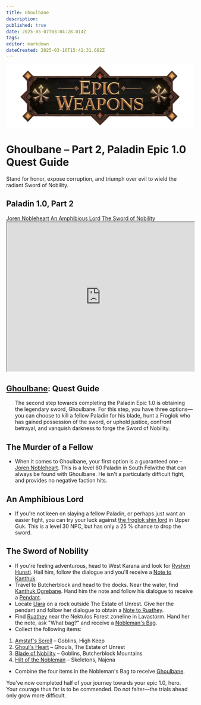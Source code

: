 ```yaml
---
title: Ghoulbane
description: 
published: true
date: 2025-05-07T03:04:28.014Z
tags: 
editor: markdown
dateCreated: 2025-03-16T15:42:31.682Z
---
```


<!-- ───────────── Paladin Epic 1.0, Part 2 – Ghoulbane ───────────── -->
<div class="page-container">

  <!-- Header ------------------------------------------------------- -->
  <div class="hero-card">
    <img src="/epicweapons.webp" alt="Epic Paladin Weapons Banner" class="hero-img">
    <h1 class="hero-title">Ghoulbane – Part&nbsp;2, Paladin Epic&nbsp;1.0 Quest Guide</h1>
    <p class="hero-sub">Stand for honor, expose corruption, and triumph over evil to wield the radiant Sword of Nobility.</p>
  </div>

  <!-- Original top-level heading kept intact ----------------------- -->
  <h2 id="top" class="quest-card">Paladin 1.0, Part 2</h2>

  <!-- Quick-Nav ---------------------------------------------------- -->
  <nav class="toc-nav">
    <a href="#joren">Joren Nobleheart</a>
    <a href="#upguk">An Amphibious Lord</a>
    <a href="#quest">The Sword of Nobility</a>
  </nav>

  <!-- Item Preview ------------------------------------------------- -->
  <iframe src="https://eqdb.net/item/detail/5403" width="100%" height="400"></iframe>

  <!-- Intro -------------------------------------------------------- -->
  <div class="quest-card" id="intro">
<h2><a href="https://eqdb.net/item/detail/5403">Ghoulbane</a>: Quest Guide</h2>
<ul>
  The second step towards completing the Paladin Epic&nbsp;1.0 is obtaining the legendary sword, Ghoulbane. For this step, you have three options&mdash;you can choose to kill a fellow Paladin for his blade, hunt a Froglok who has gained possession of the sword, or uphold justice, confront betrayal, and vanquish darkness to forge the Sword of Nobility.
</ul>
  </div>

  <!-- ────────── Joren Nobleheart ────────── -->
  <div class="quest-card" id="joren">
<h2>The Murder of a Fellow</h2>
<ul>
  <li>When it comes to Ghoulbane, your first option is a guaranteed one&nbsp;&ndash; <a href="https://eqdb.net/npc/detail/62000">Joren Nobleheart</a>. This is a level&nbsp;60 Paladin in South Felwithe that can always be found with Ghoulbane. He isn't a particularly difficult fight, and provides no negative faction hits.</li>
</ul>
  </div>

  <!-- ────────── Froglok Shin Lord ────────── -->
  <div class="quest-card" id="upguk">
<h2>An Amphibious Lord</h2>
<ul>
  <li>If you're not keen on slaying a fellow Paladin, or perhaps just want an easier fight, you can try your luck against <a href="https://eqdb.net/npc/detail/65128">the froglok shin lord</a> in Upper Guk. This is a level&nbsp;30 NPC, but has only a 25&nbsp;% chance to drop the sword.</li>
</ul>
  </div>

  <!-- ────────── Sword of Nobility Quest ────────── -->
  <div class="quest-card final" id="quest">
<h2>The Sword of Nobility</h2>
<ul>
  <li>If you're feeling adventurous, head to West Karana and look for <a href="https://eqdb.net/npc/detail/12081">Ryshon Hunsti</a>. Hail him, follow the dialogue and you'll receive a <a href="https://eqdb.net/item/detail/2416">Note to Kanthuk</a>.</li>
  <li>Travel to Butcherblock and head to the docks. Near the water, find <a href="https://eqdb.net/npc/detail/68066">Kanthuk Ogrebane</a>. Hand him the note and follow his dialogue to receive a <a href="https://eqdb.net/item/detail/2414">Pendant</a>.</li>
  <li>Locate <a href="https://eqdb.net/npc/detail/70043">Llara</a> on a rock outside The Estate of Unrest. Give her the pendant and follow her dialogue to obtain a <a href="https://eqdb.net/item/detail/2417">Note to Ruathey</a>.</li>
  <li>Find <a href="https://eqdb.net/npc/detail/27063">Ruathey</a> near the Nektulos Forest zoneline in Lavastorm. Hand her the note, ask "What bag?" and receive a <a href="https://eqdb.net/item/detail/17878">Nobleman's Bag</a>.</li>
  <li>Collect the following items:</li>
</ul>
<ol>
  <li><a href="https://eqdb.net/item/detail/2411">Amstaf's Scroll</a> &ndash; Goblins, High Keep</li>
  <li><a href="https://eqdb.net/item/detail/2410">Ghoul's Heart</a> &ndash; Ghouls, The Estate of Unrest</li>
  <li><a href="https://eqdb.net/item/detail/2412">Blade of Nobility</a> &ndash; Goblins, Butcherblock Mountains</li>
  <li><a href="https://eqdb.net/item/detail/2413">Hilt of the Nobleman</a> &ndash; Skeletons, Najena</li>
</ol>
<ul>
  <li>Combine the four items in the Nobleman's Bag to receive <a href="https://eqdb.net/item/detail/5403">Ghoulbane</a>.</li>
</ul>
  </div>

  <p class="reward">You've now completed half of your journey towards your epic&nbsp;1.0, hero. Your courage thus far is to be commended. Do not falter&mdash;the trials ahead only grow more difficult.</p>

</div>

